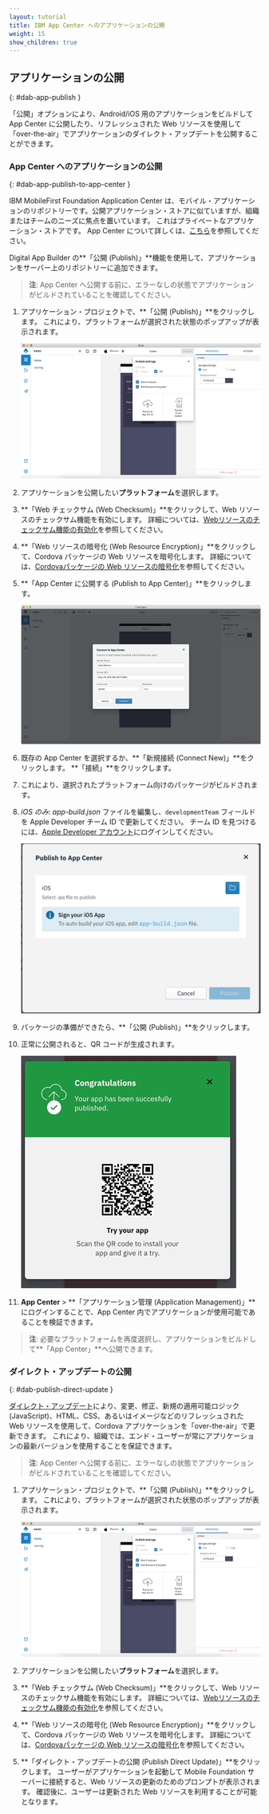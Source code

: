 ```yaml
---
layout: tutorial
title: IBM App Center へのアプリケーションの公開
weight: 15
show_children: true
---
```

<!-- NLS_CHARSET=UTF-8 -->

## アプリケーションの公開
{: #dab-app-publish }

「公開」オプションにより、Android/iOS 用のアプリケーションをビルドして App Center に公開したり、リフレッシュされた Web リソースを使用して「over-the-air」でアプリケーションのダイレクト・アップデートを公開することができます。

### App Center へのアプリケーションの公開
{: #dab-app-publish-to-app-center }

IBM MobileFirst Foundation Application Center は、モバイル・アプリケーションのリポジトリーです。公開アプリケーション・ストアに似ていますが、組織またはチームのニーズに焦点を置いています。 これはプライベートなアプリケーション・ストアです。 App Center について詳しくは、[こちら](http://mobilefirstplatform.ibmcloud.com/tutorials/en/foundation/8.0/appcenter/app-center-tutorial/)を参照してください。

Digital App Builder の**「公開 (Publish)」**機能を使用して、アプリケーションをサーバー上のリポジトリーに追加できます。

>**注**: App Center へ公開する前に、エラーなしの状態でアプリケーションがビルドされていることを確認してください。

1. アプリケーション・プロジェクトで、**「公開 (Publish)」**をクリックします。 これにより、プラットフォームが選択された状態のポップアップが表示されます。

    ![公開](dab-publish.png)

2. アプリケーションを公開したい**プラットフォーム**を選択します。

3. **「Web チェックサム (Web Checksum)」**をクリックして、Web リソースのチェックサム機能を有効にします。 詳細については、[Webリソースのチェックサム機能の有効化](https://mobilefirstplatform.ibmcloud.com/tutorials/en/foundation/8.0/application-development/cordova-apps/securing-apps/#enabling-the-web-resources-checksum-feature)を参照してください。

4. **「Web リソースの暗号化 (Web Resource Encryption)」**をクリックして、Cordova パッケージの Web リソースを暗号化します。 詳細については、[Cordovaパッケージの Web リソースの暗号化](https://mobilefirstplatform.ibmcloud.com/tutorials/en/foundation/8.0/application-development/cordova-apps/securing-apps/#encrypting-the-web-resources-of-your-cordova-packages)を参照してください。

2. **「App Center に公開する (Publish to App Center)」**をクリックします。

    ![「App Center に公開する (Publish to App Center)」](dab-publish-app-center.png)

3. 既存の App Center を選択するか、**「新規接続 (Connect New)」**をクリックします。 **「接続」**をクリックします。
4. これにより、選択されたプラットフォーム向けのパッケージがビルドされます。
5. *iOS のみ*: *app-build.json* ファイルを編集し、`developmentTeam` フィールドを Apple Developer チーム ID で更新してください。 チーム ID を見つけるには、[Apple Developer アカウント](https://developer.apple.com/account/#/membership)にログインしてください。 

    ![iOS 公開](dab-publish-ios.png)

6. パッケージの準備ができたら、**「公開 (Publish)」**をクリックします。
7. 正常に公開されると、QR コードが生成されます。

    ![App Center への公開と QR コード](dab-publish-code-scan.png)

8. **App Center** > **「アプリケーション管理 (Application Management)」**にログインすることで、App Center 内でアプリケーションが使用可能であることを検証できます。

>**注**: 必要なプラットフォームを再度選択し、アプリケーションをビルドして**「App Center」**へ公開できます。

### ダイレクト・アップデートの公開
{: #dab-publish-direct-update }

[ダイレクト・アップデート](https://mobilefirstplatform.ibmcloud.com/tutorials/en/foundation/8.0/application-development/direct-update/)により、変更、修正、新規の適用可能ロジック (JavaScript)、HTML、CSS、あるいはイメージなどのリフレッシュされた Web リソースを使用して、Cordova アプリケーションを「over-the-air」で更新できます。 これにより、組織では、エンド・ユーザーが常にアプリケーションの最新バージョンを使用することを保証できます。

>**注**: App Center へ公開する前に、エラーなしの状態でアプリケーションがビルドされていることを確認してください。

1. アプリケーション・プロジェクトで、**「公開 (Publish)」**をクリックします。 これにより、プラットフォームが選択された状態のポップアップが表示されます。

    ![公開](dab-publish.png)

2. アプリケーションを公開したい**プラットフォーム**を選択します。

3. **「Web チェックサム (Web Checksum)」**をクリックして、Web リソースのチェックサム機能を有効にします。 詳細については、[Webリソースのチェックサム機能の有効化](https://mobilefirstplatform.ibmcloud.com/tutorials/en/foundation/8.0/application-development/cordova-apps/securing-apps/#enabling-the-web-resources-checksum-feature)を参照してください。

4. **「Web リソースの暗号化 (Web Resource Encryption)」**をクリックして、Cordova パッケージの Web リソースを暗号化します。 詳細については、[Cordovaパッケージの Web リソースの暗号化](https://mobilefirstplatform.ibmcloud.com/tutorials/en/foundation/8.0/application-development/cordova-apps/securing-apps/#encrypting-the-web-resources-of-your-cordova-packages)を参照してください。
5. **「ダイレクト・アップデートの公開 (Publish Direct Update)」**をクリックします。 ユーザーがアプリケーションを起動して Mobile Foundation サーバーに接続すると、Web リソースの更新のためのプロンプトが表示されます。 確認後に、ユーザーは更新された Web リソースを利用することが可能となります。
